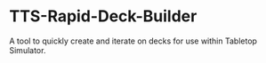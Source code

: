# TTS-Rapid-Deck-Builder
A tool to quickly create and iterate on decks for use within Tabletop Simulator.
